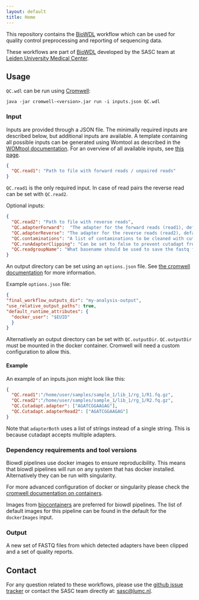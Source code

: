 ```yaml
---
layout: default
title: Home
---
```


This repository contains the [BioWDL](https://github.com/biowdl)
workflow which can be used for quality control preprocessing and 
reporting of sequencing data.

These workflows are part of [BioWDL](https://biowdl.github.io/)
developed by the SASC team at [Leiden University Medical Center](https://www.lumc.nl/).

## Usage

`QC.wdl` can be run using
[Cromwell](http://cromwell.readthedocs.io/en/stable/):
```
java -jar cromwell-<version>.jar run -i inputs.json QC.wdl
```

### Input

Inputs are provided through a JSON file. The minimally required inputs are
described below, but additional inputs are available.
A template containing all possible inputs can be generated using
Womtool as described in the
[WOMtool documentation](http://cromwell.readthedocs.io/en/stable/WOMtool/).
For an overview of all available inputs, see [this page](./inputs.html).

```JSON
{
  "QC.read1": "Path to file with forward reads / unpaired reads"
}
```
`QC.read1`  is the only required input. In case of read pairs the reverse
read can be set with `QC.read2`. 

Optional inputs:
```JSON
{
  "QC.read2": "Path to file with reverse reads",
  "QC.adapterForward":  "The adapter for the forward reads (read1), default = \"AGATCGGAAGAG\"",
  "QC.adapterReverse": "The adapter for the reverse reads (read2), default = \"AGATCGGAAGAG\")",
  "QC.contaminations": "A list of contaminations to be cleaned with cutadapt (Optional)",
  "QC.runAdapterClipping": "Can be set to false to prevent cutadapt from running.",
  "QC.readgroupName": "What basename should be used to save the fastq files. By default will use the name of the fastq as in <name>.fq.gz",
}
```

An output directory can be set using an `options.json` file. See [the
cromwell documentation](
https://cromwell.readthedocs.io/en/stable/wf_options/Overview/) for more
information.

Example `options.json` file:
```JSON
{
"final_workflow_outputs_dir": "my-analysis-output",
"use_relative_output_paths": true,
"default_runtime_attributes": {
  "docker_user": "$EUID"
  }
}
```
Alternatively an output directory can be set with `QC.outputDir`.
`QC.outputDir` must be mounted in the docker container. Cromwell will
need a custom configuration to allow this.

#### Example

An example of an inputs.json might look like this:
```JSON
{
  "QC.read1":"/home/user/samples/sample_1/lib_1/rg_1/R1.fq.gz",
  "QC.read2":"/home/user/samples/sample_1/lib_1/rg_1/R2.fq.gz",
  "QC.Cutadapt.adapter": ["AGATCGGAAGAG"],
  "QC.Cutadapt.adapterRead2": ["AGATCGGAAGAG"]
}
```

Note that `adapterBoth` uses a list of strings instead of a single string.
This is because cutadapt accepts multiple adapters.

### Dependency requirements and tool versions
Biowdl pipelines use docker images to ensure  reproducibility. This
means that biowdl pipelines will run on any system that has docker
installed. Alternatively they can be run with singularity.

For more advanced configuration of docker or singularity please check
the [cromwell documentation on containers](
https://cromwell.readthedocs.io/en/stable/tutorials/Containers/).  

Images from [biocontainers](https://biocontainers.pro) are preferred for
biowdl pipelines. The list of default images for this pipeline can be
found in the default for the `dockerImages` input.

### Output

A new set of FASTQ files from which detected adapters have been clipped and a
set of quality reports.

## Contact
<p>
  <!-- Obscure e-mail address for spammers -->
For any question related to these workflows, please use the
<a href='https://github.com/biowdl/QC/issues'>github issue tracker</a>
or contact the SASC team directly at: 
<a href='&#109;&#97;&#105;&#108;&#116;&#111;&#58;&#115;&#97;&#115;&#99;&#64;&#108;&#117;&#109;&#99;&#46;&#110;&#108;'>
&#115;&#97;&#115;&#99;&#64;&#108;&#117;&#109;&#99;&#46;&#110;&#108;</a>.
</p>
